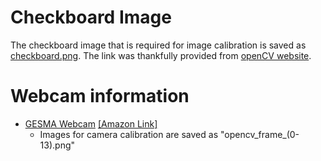 # Checkboard Image
The checkboard image that is required for image calibration is saved as [checkboard.png](./checkboard.png). The link was thankfully provided from [openCV website](https://github.com/opencv/opencv/blob/master/doc/pattern.png).

# Webcam information
* [GESMA Webcam](./GESMA_webcam) [[Amazon Link]](https://www.amazon.com/Microphone-Streaming-Computer-Conferencing-Facetime/dp/B087NN41JH)
  * Images for camera calibration are saved as "opencv_frame_(0-13).png"
